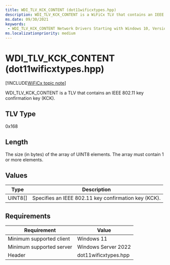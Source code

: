 ```yaml
---
title: WDI_TLV_KCK_CONTENT (dot11wificxtypes.hpp)
description: WDI_TLV_KCK_CONTENT is a WiFiCx TLV that contains an IEEE 802.11 key confirmation key (KCK).
ms.date: 09/30/2021
keywords:
 - WDI_TLV_KCK_CONTENT Network Drivers Starting with Windows 10, Version 2004
ms.localizationpriority: medium
---
```


# WDI\_TLV\_KCK\_CONTENT (dot11wificxtypes.hpp)

[!INCLUDE[WiFiCx topic note](../includes/wificx-version-warning.md)]

WDI\_TLV\_KCK\_CONTENT is a TLV that contains an IEEE 802.11 key confirmation key (KCK).

## TLV Type

0x168

## Length

The size (in bytes) of the array of UINT8 elements. The array must contain 1 or more elements.

## Values

| Type | Description |
| --- | --- |
| UINT8\[\] | Specifies an IEEE 802.11 key confirmation key (KCK). |

## Requirements

|Requirement|Value|
|--- |--- |
|Minimum supported client|Windows 11|
|Minimum supported server|Windows Server 2022|
|Header|dot11wificxtypes.hpp|
